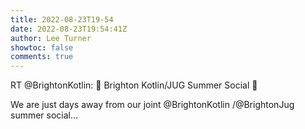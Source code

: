 ```yaml
---
title: 2022-08-23T19-54
date: 2022-08-23T19:54:41Z
author: Lee Turner
showtoc: false
comments: true
---
```


RT @BrightonKotlin: 🥳 Brighton Kotlin/JUG Summer Social 🎉

We are just days away from our joint @BrightonKotlin /@BrightonJug summer social…

